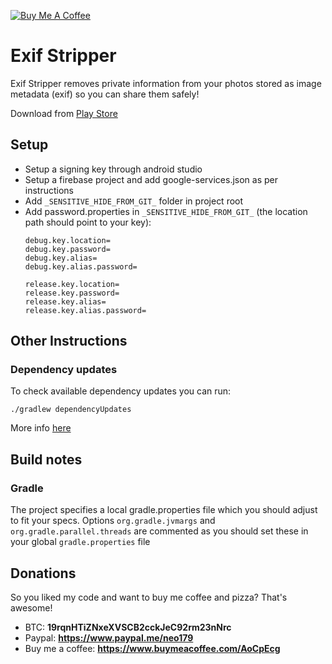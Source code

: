 <a href="https://www.buymeacoffee.com/AoCpEcg" target="_blank"><img src="https://bmc-cdn.nyc3.digitaloceanspaces.com/BMC-button-images/custom_images/orange_img.png" alt="Buy Me A Coffee" style="height: auto !important;width: auto !important;" ></a>


# Exif Stripper #

Exif Stripper removes private information from your photos stored as image metadata (exif) so you can share them safely!

Download from [Play Store](https://play.google.com/store/apps/details?id=org.amoustakos.exifstripper)


## Setup ##

- Setup a signing key through android studio
- Setup a firebase project and add google-services.json as per instructions
- Add `_SENSITIVE_HIDE_FROM_GIT_` folder in project root
- Add password.properties in `_SENSITIVE_HIDE_FROM_GIT_` (the location path should point to your key):
    ```properties
    debug.key.location=
    debug.key.password=
    debug.key.alias=
    debug.key.alias.password=

    release.key.location=
    release.key.password=
    release.key.alias=
    release.key.alias.password=
    ```

## Other Instructions ##

### Dependency updates ###

To check available dependency updates you can run:
```
./gradlew dependencyUpdates
```

More info [here](https://github.com/ben-manes/gradle-versions-plugin)

## Build notes ##

### Gradle ###
The project specifies a local gradle.properties file which you should adjust to fit your specs.
Options `org.gradle.jvmargs` and `org.gradle.parallel.threads` are commented as you should set these
in your global `gradle.properties` file

## Donations ##

So you liked my code and want to buy me coffee and pizza? That's awesome!

- BTC: **19rqnHTiZNxeXVSCB2cckJeC92rm23nNrc**
- Paypal: **<https://www.paypal.me/neo179>**
- Buy me a coffee: **<https://www.buymeacoffee.com/AoCpEcg>**